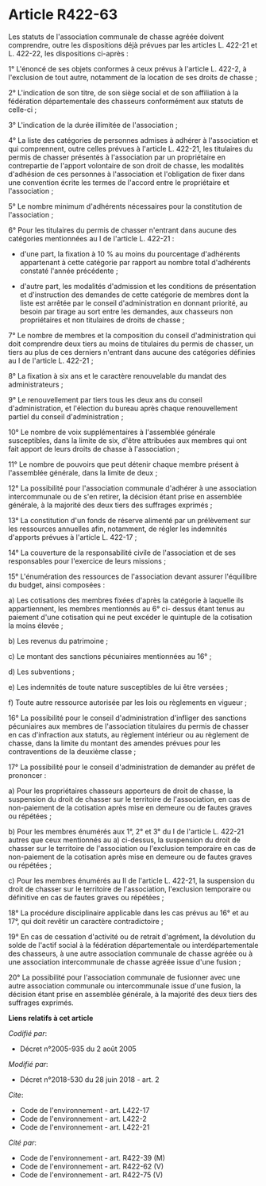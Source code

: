 # Article R422-63

Les statuts de l'association communale de chasse agréée doivent comprendre, outre les dispositions déjà prévues par les
articles L. 422-21 et L. 422-22, les dispositions ci-après :

1° L'énoncé de ses objets conformes à ceux prévus à l'article L. 422-2, à l'exclusion de tout autre, notamment de la location
de ses droits de chasse ;

2° L'indication de son titre, de son siège social et de son affiliation à la fédération départementale des chasseurs
conformément aux statuts de celle-ci ;

3° L'indication de la durée illimitée de l'association ;

4° La liste des catégories de personnes admises à adhérer à l'association et qui comprennent, outre celles prévues à
l'article L. 422-21, les titulaires du permis de chasser présentés à l'association par un propriétaire en contrepartie de
l'apport volontaire de son droit de chasse, les modalités d'adhésion de ces personnes à l'association et l'obligation de
fixer dans une convention écrite les termes de l'accord entre le propriétaire et l'association ;

5° Le nombre minimum d'adhérents nécessaires pour la constitution de l'association ;

6° Pour les titulaires du permis de chasser n'entrant dans aucune des catégories mentionnées au I de l'article L. 422-21 :

- d'une part, la fixation à 10 % au moins du pourcentage d'adhérents appartenant à cette catégorie par rapport au nombre
total d'adhérents constaté l'année précédente ;

- d'autre part, les modalités d'admission et les conditions de présentation et d'instruction des demandes de cette catégorie
de membres dont la liste est arrêtée par le conseil d'administration en donnant priorité, au besoin par tirage au sort entre
les demandes, aux chasseurs non propriétaires et non titulaires de droits de chasse ;

7° Le nombre de membres et la composition du conseil d'administration qui doit comprendre deux tiers au moins de titulaires
du permis de chasser, un tiers au plus de ces derniers n'entrant dans aucune des catégories définies au I de l'article L.
422-21 ;

8° La fixation à six ans et le caractère renouvelable du mandat des administrateurs ;

9° Le renouvellement par tiers tous les deux ans du conseil d'administration, et l'élection du bureau après chaque
renouvellement partiel du conseil d'administration ;

10° Le nombre de voix supplémentaires à l'assemblée générale susceptibles, dans la limite de six, d'être attribuées aux
membres qui ont fait apport de leurs droits de chasse à l'association ;

11° Le nombre de pouvoirs que peut détenir chaque membre présent à l'assemblée générale, dans la limite de deux ;

12° La possibilité pour l'association communale d'adhérer à une association intercommunale ou de s'en retirer, la décision
étant prise en assemblée générale, à la majorité des deux tiers des suffrages exprimés ;

13° La constitution d'un fonds de réserve alimenté par un prélèvement sur les ressources annuelles afin, notamment, de régler
les indemnités d'apports prévues à l'article L. 422-17 ;

14° La couverture de la responsabilité civile de l'association et de ses responsables pour l'exercice de leurs missions ;

15° L'énumération des ressources de l'association devant assurer l'équilibre du budget, ainsi composées :

a) Les cotisations des membres fixées d'après la catégorie à laquelle ils appartiennent, les membres mentionnés au 6° ci-
dessus étant tenus au paiement d'une cotisation qui ne peut excéder le quintuple de la cotisation la moins élevée ;

b) Les revenus du patrimoine ;

c) Le montant des sanctions pécuniaires mentionnées au 16° ;

d) Les subventions ;

e) Les indemnités de toute nature susceptibles de lui être versées ;

f) Toute autre ressource autorisée par les lois ou règlements en vigueur ;

16° La possibilité pour le conseil d'administration d'infliger des sanctions pécuniaires aux membres de l'association
titulaires du permis de chasser en cas d'infraction aux statuts, au règlement intérieur ou au règlement de chasse, dans la
limite du montant des amendes prévues pour les contraventions de la deuxième classe ;

17° La possibilité pour le conseil d'administration de demander au préfet de prononcer :

a) Pour les propriétaires chasseurs apporteurs de droit de chasse, la suspension du droit de chasser sur le territoire de
l'association, en cas de non-paiement de la cotisation après mise en demeure ou de fautes graves ou répétées ;

b) Pour les membres énumérés aux 1°, 2° et 3° du I de l'article L. 422-21 autres que ceux mentionnés au a) ci-dessus, la
suspension du droit de chasser sur le territoire de l'association ou l'exclusion temporaire en cas de non-paiement de la
cotisation après mise en demeure ou de fautes graves ou répétées ;

c) Pour les membres énumérés au II de l'article L. 422-21, la suspension du droit de chasser sur le territoire de
l'association, l'exclusion temporaire ou définitive en cas de fautes graves ou répétées ;

18° La procédure disciplinaire applicable dans les cas prévus au 16° et au 17°, qui doit revêtir un caractère
contradictoire ;

19° En cas de cessation d'activité ou de retrait d'agrément, la dévolution du solde de l'actif social à la fédération
départementale ou interdépartementale des chasseurs, à une autre association communale de chasse agréée ou à une association
intercommunale de chasse agréée issue d'une fusion ;

20° La possibilité pour l'association communale de fusionner avec une autre association communale ou intercommunale issue
d'une fusion, la décision étant prise en assemblée générale, à la majorité des deux tiers des suffrages exprimés.

**Liens relatifs à cet article**

_Codifié par_:

  - Décret n°2005-935 du 2 août 2005

_Modifié par_:

  - Décret n°2018-530 du 28 juin 2018 - art. 2

_Cite_:

  - Code de l'environnement - art. L422-17
  - Code de l'environnement - art. L422-2
  - Code de l'environnement - art. L422-21

_Cité par_:

  - Code de l'environnement - art. R422-39 (M)
  - Code de l'environnement - art. R422-62 (V)
  - Code de l'environnement - art. R422-75 (V)
